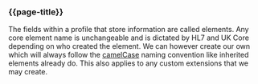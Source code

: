 ### {{page-title}}

The fields within a profile that store information are called elements. Any core element name is unchangeable and is dictated by HL7 and UK Core depending on who created the element.  We can however create our own which will always follow the [camelCase](https://en.wikipedia.org/wiki/Camel_case) naming convention like inherited elements already do.  This also applies to any custom extensions that we may create.